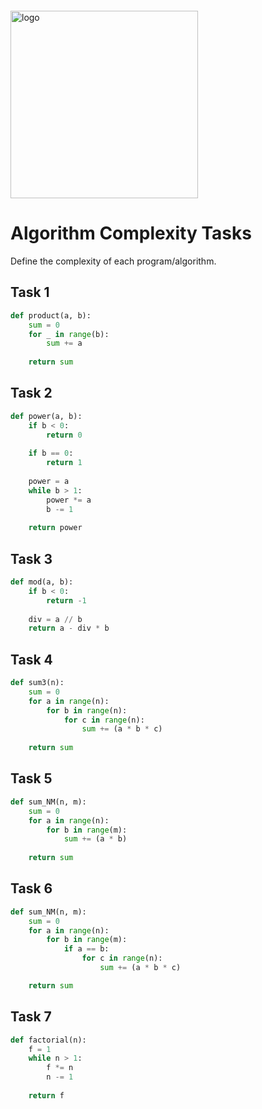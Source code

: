 <img src="https://webassets.telerikacademy.com/images/default-source/logos/telerik-academy.svg" alt="logo" width="300px" style="margin-top: 20px"/>

# Algorithm Complexity Tasks

Define the complexity of each program/algorithm.

## Task 1

```py
def product(a, b): 
    sum = 0
    for _ in range(b): 
        sum += a
    
    return sum
```

## Task 2

```py
def power(a, b): 
    if b < 0: 
        return 0
    
    if b == 0: 
        return 1
    
    power = a
    while b > 1: 
        power *= a
        b -= 1
    
    return power
```

## Task 3

```py
def mod(a, b): 
    if b < 0: 
        return -1
    
    div = a // b
    return a - div * b
```

## Task 4

```py
def sum3(n): 
    sum = 0
    for a in range(n): 
        for b in range(n): 
            for c in range(n): 
                sum += (a * b * c)
            
    return sum
```

## Task 5

```py
def sum_NM(n, m): 
    sum = 0
    for a in range(n):
        for b in range(m): 
            sum += (a * b)
        
    return sum
```

## Task 6

```py
def sum_NM(n, m): 
    sum = 0
    for a in range(n):
        for b in range(m):
            if a == b: 
                for c in range(n):
                    sum += (a * b * c)

    return sum
```

## Task 7

```py
def factorial(n): 
    f = 1
    while n > 1: 
        f *= n
        n -= 1
    
    return f
```

